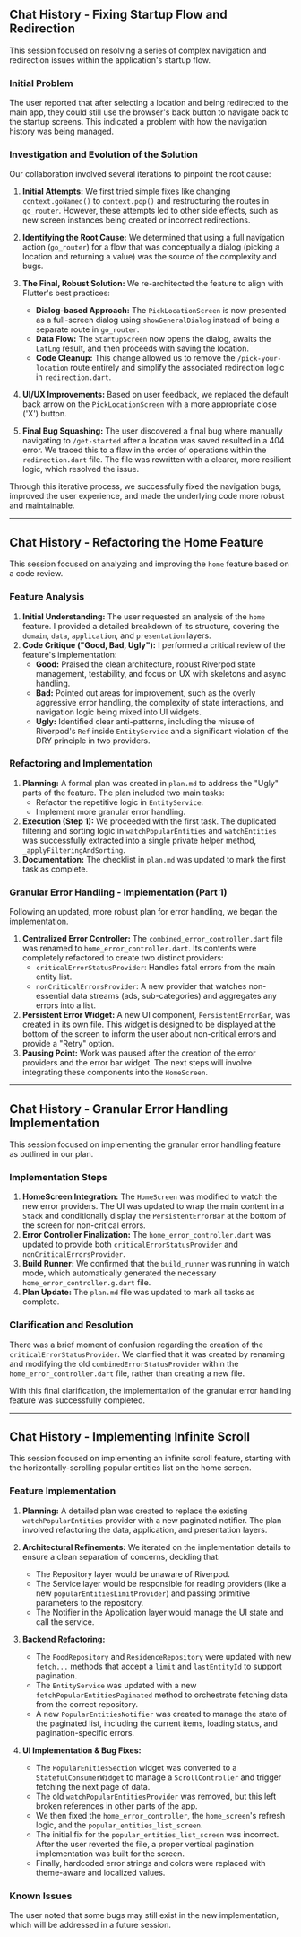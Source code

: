 ## Chat History - Fixing Startup Flow and Redirection

This session focused on resolving a series of complex navigation and redirection issues within the application's startup flow.

### Initial Problem

The user reported that after selecting a location and being redirected to the main app, they could still use the browser's back button to navigate back to the startup screens. This indicated a problem with how the navigation history was being managed.

### Investigation and Evolution of the Solution

Our collaboration involved several iterations to pinpoint the root cause:

1.  **Initial Attempts:** We first tried simple fixes like changing `context.goNamed()` to `context.pop()` and restructuring the routes in `go_router`. However, these attempts led to other side effects, such as new screen instances being created or incorrect redirections.

2.  **Identifying the Root Cause:** We determined that using a full navigation action (`go_router`) for a flow that was conceptually a dialog (picking a location and returning a value) was the source of the complexity and bugs.

3.  **The Final, Robust Solution:** We re-architected the feature to align with Flutter's best practices:
    *   **Dialog-based Approach:** The `PickLocationScreen` is now presented as a full-screen dialog using `showGeneralDialog` instead of being a separate route in `go_router`.
    *   **Data Flow:** The `StartupScreen` now opens the dialog, awaits the `LatLng` result, and then proceeds with saving the location.
    *   **Code Cleanup:** This change allowed us to remove the `/pick-your-location` route entirely and simplify the associated redirection logic in `redirection.dart`.

4.  **UI/UX Improvements:** Based on user feedback, we replaced the default back arrow on the `PickLocationScreen` with a more appropriate close ('X') button.

5.  **Final Bug Squashing:** The user discovered a final bug where manually navigating to `/get-started` after a location was saved resulted in a 404 error. We traced this to a flaw in the order of operations within the `redirection.dart` file. The file was rewritten with a clearer, more resilient logic, which resolved the issue.

Through this iterative process, we successfully fixed the navigation bugs, improved the user experience, and made the underlying code more robust and maintainable.

---

## Chat History - Refactoring the Home Feature

This session focused on analyzing and improving the `home` feature based on a code review.

### Feature Analysis

1.  **Initial Understanding:** The user requested an analysis of the `home` feature. I provided a detailed breakdown of its structure, covering the `domain`, `data`, `application`, and `presentation` layers.
2.  **Code Critique ("Good, Bad, Ugly"):** I performed a critical review of the feature's implementation:
    *   **Good:** Praised the clean architecture, robust Riverpod state management, testability, and focus on UX with skeletons and async handling.
    *   **Bad:** Pointed out areas for improvement, such as the overly aggressive error handling, the complexity of state interactions, and navigation logic being mixed into UI widgets.
    *   **Ugly:** Identified clear anti-patterns, including the misuse of Riverpod's `Ref` inside `EntityService` and a significant violation of the DRY principle in two providers.

### Refactoring and Implementation

1.  **Planning:** A formal plan was created in `plan.md` to address the "Ugly" parts of the feature. The plan included two main tasks:
    *   Refactor the repetitive logic in `EntityService`.
    *   Implement more granular error handling.
2.  **Execution (Step 1):** We proceeded with the first task. The duplicated filtering and sorting logic in `watchPopularEntities` and `watchEntities` was successfully extracted into a single private helper method, `_applyFilteringAndSorting`.
3.  **Documentation:** The checklist in `plan.md` was updated to mark the first task as complete.

### Granular Error Handling - Implementation (Part 1)

Following an updated, more robust plan for error handling, we began the implementation.

1.  **Centralized Error Controller:** The `combined_error_controller.dart` file was renamed to `home_error_controller.dart`. Its contents were completely refactored to create two distinct providers:
    *   `criticalErrorStatusProvider`: Handles fatal errors from the main entity list.
    *   `nonCriticalErrorsProvider`: A new provider that watches non-essential data streams (ads, sub-categories) and aggregates any errors into a list.
2.  **Persistent Error Widget:** A new UI component, `PersistentErrorBar`, was created in its own file. This widget is designed to be displayed at the bottom of the screen to inform the user about non-critical errors and provide a "Retry" option.
3.  **Pausing Point:** Work was paused after the creation of the error providers and the error bar widget. The next steps will involve integrating these components into the `HomeScreen`.

---

## Chat History - Granular Error Handling Implementation

This session focused on implementing the granular error handling feature as outlined in our plan.

### Implementation Steps

1.  **HomeScreen Integration:** The `HomeScreen` was modified to watch the new error providers. The UI was updated to wrap the main content in a `Stack` and conditionally display the `PersistentErrorBar` at the bottom of the screen for non-critical errors.
2.  **Error Controller Finalization:** The `home_error_controller.dart` was updated to provide both `criticalErrorStatusProvider` and `nonCriticalErrorsProvider`.
3.  **Build Runner:** We confirmed that the `build_runner` was running in watch mode, which automatically generated the necessary `home_error_controller.g.dart` file.
4.  **Plan Update:** The `plan.md` file was updated to mark all tasks as complete.

### Clarification and Resolution

There was a brief moment of confusion regarding the creation of the `criticalErrorStatusProvider`. We clarified that it was created by renaming and modifying the old `combinedErrorStatusProvider` within the `home_error_controller.dart` file, rather than creating a new file.

With this final clarification, the implementation of the granular error handling feature was successfully completed.

---

## Chat History - Implementing Infinite Scroll

This session focused on implementing an infinite scroll feature, starting with the horizontally-scrolling popular entities list on the home screen.

### Feature Implementation

1.  **Planning:** A detailed plan was created to replace the existing `watchPopularEntities` provider with a new paginated notifier. The plan involved refactoring the data, application, and presentation layers.

2.  **Architectural Refinements:** We iterated on the implementation details to ensure a clean separation of concerns, deciding that:
    *   The Repository layer would be unaware of Riverpod.
    *   The Service layer would be responsible for reading providers (like a new `popularEntitiesLimitProvider`) and passing primitive parameters to the repository.
    *   The Notifier in the Application layer would manage the UI state and call the service.

3.  **Backend Refactoring:**
    *   The `FoodRepository` and `ResidenceRepository` were updated with new `fetch...` methods that accept a `limit` and `lastEntityId` to support pagination.
    *   The `EntityService` was updated with a new `fetchPopularEntitiesPaginated` method to orchestrate fetching data from the correct repository.
    *   A new `PopularEntitiesNotifier` was created to manage the state of the paginated list, including the current items, loading status, and pagination-specific errors.

4.  **UI Implementation & Bug Fixes:**
    *   The `PopularEnitiesSection` widget was converted to a `StatefulConsumerWidget` to manage a `ScrollController` and trigger fetching the next page of data.
    *   The old `watchPopularEntitiesProvider` was removed, but this left broken references in other parts of the app.
    *   We then fixed the `home_error_controller`, the `home_screen`'s refresh logic, and the `popular_entities_list_screen`.
    *   The initial fix for the `popular_entities_list_screen` was incorrect. After the user reverted the file, a proper vertical pagination implementation was built for the screen.
    *   Finally, hardcoded error strings and colors were replaced with theme-aware and localized values.

### Known Issues

The user noted that some bugs may still exist in the new implementation, which will be addressed in a future session.